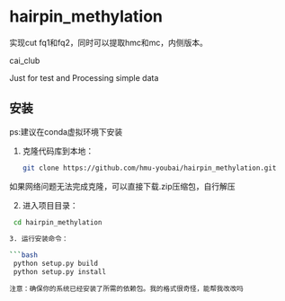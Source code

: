 # hairpin_methylation
实现cut fq1和fq2，同时可以提取hmc和mc，内侧版本。

cai_club

Just for test and Processing simple data

## 安装 
ps:建议在conda虚拟环境下安装

1. 克隆代码库到本地：

   ```bash
   git clone https://github.com/hmu-youbai/hairpin_methylation.git
   
如果网络问题无法完成克隆，可以直接下载.zip压缩包，自行解压
   
2. 进入项目目录：
 
  ```bash
   cd hairpin_methylation
   
3. 运行安装命令：   

  ```bash
   python setup.py build
   python setup.py install
   
注意：确保你的系统已经安装了所需的依赖包。我的格式很奇怪，能帮我改改吗

